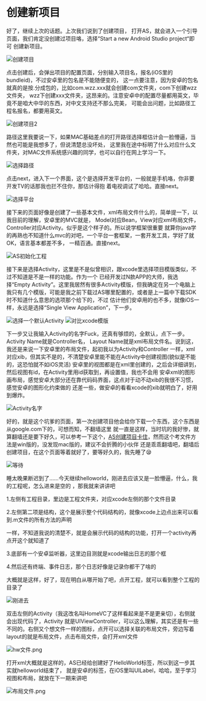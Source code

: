 创建新项目
===========================
好了，继续上次的话题。上次我们说到了创建项目，
打开AS，就会进入一个引导页面，我们肯定没创建过项目咯，选择“Start a new Android Studio project“即可
创建新项目。

![创建项目](https://github.com/13731160065/iOS2Android/raw/master/Images/创建项目.png)

点击创建后，会弹出项目的配置页面，分别输入项目名，报名(iOS里的bundleid)，不过安卓里的包名是不能随便变的，
这一点要注意，因为安卓的包名就真的是按.分成包的，比如com.wzz.xxx就会创建com文件夹，com下创建wzz文件夹，
wzz下创建xxx文件夹，这昂来的。注意安卓中的配置尽量都用英文，毕竟不是咱大中华的东西，对中文支持还不那么完美，
可能会出问题，比如路径工程名报名，都要用英文。

![创建项目2](https://github.com/13731160065/iOS2Android/raw/master/Images/AS2/创建项目.png)

路径这里我要说一下，如果MAC基础差点的打开路径选择框估计会一脸懵逼，当然也可能是我想多了，但说清楚总没坏处，
这里我在途中标明了什么对应什么文件夹，对MAC文件系统感兴趣的同学，也可以自行在网上学习一下。

![选择路径](https://github.com/13731160065/iOS2Android/raw/master/Images/AS2/选择路径.png)

点击next，进入下一个界面，这个是选择开发平台的，一般就是手机咯，你非要开发TV的话那我也拦不住你，那估计得抱
着电视调试了哈哈。直接next。

![选择平台](https://github.com/13731160065/iOS2Android/raw/master/Images/AS2/选择平台.png)

接下来的页面好像是创建了一些基本文件，xml布局文件什么的，简单提一下，以我目前的理解，安卓里的MVC就是，
Model对应Bean，View对应xml布局文件，Controller对应Activity。似乎是这个样子的。所以说学框架很重要
就算你java学的再熟也不知道什么mvc的对吧，一个平台一套框架，一套开发工具，学好了就OK，语言基本都差不多，
一精百通。直接next。

![AS初始化工程](https://github.com/13731160065/iOS2Android/raw/master/Images/AS2/AS初始化工程.png)

接下来是选择Activity，这里是不是似曾相识，跟xcode里选择项目模版类似，不过不知道是不是一样的功能。作为一个
已经开发过N款APP的大师，我选择“Empty Activity”。这里我居然有很多Activity模版，但我确定在另一个电脑上
我只有几个模版，可能是我之前下载过AS哪里配置的，或者是上一篇中下载SDK时不知道什么意思的选项那个给下的，不过
估计他们安卓用的也不多，就像iOS一样，永远是选择“Single View Application”，下一步。

![选择一个默认Activity](https://github.com/13731160065/iOS2Android/raw/master/Images/AS2/选择一个默认Activity.png)
![对比xcode模版](https://github.com/13731160065/iOS2Android/raw/master/Images/AS2/对比xcode模版.png)

下一步又让我输入Activity的名字Fuck，还真有够烦的，全默认，点下一步。Activity Name就是Controller名，
Layout Name就是xml布局文件名。说到这，我还是来说一下安卓里的布局文件，起初我以为Activity和Controller
一样，xml对应xib，但其实不是的，不清楚安卓里能不能在Activity中创建视图(貌似是不能的，这恐怕就不如iOS灵活)
安卓里的视图都是在xml里创建的，之后会详细讲到，然后视图有id，在Activity里用id获取到，再设置值，我也不会用
安卓xml的图形画布局，感觉安卓大部分还在靠代码码界面，这点对于动不动xib的我很不习惯，感觉安卓的图形化约束做的
还差一些，做安卓的看看xcode的xib就明白了，好用到爆炸。

![Activity名字](https://github.com/13731160065/iOS2Android/raw/master/Images/AS2/Activity名字.png)

好的，就是这个坑爹的页面，第一次创建项目他会给你下载一个东西，这个东西是从google.com下的，可想而知，不翻墙这里
就一直是这样，当时坑的我好惨，就算翻墙还是要下好久，可以参考一下这个，[AS创建项目卡住](http://www.jianshu.com/p/dc1cec5fb5bf)，然而这个考文件方法是win版的，没发现mac版的，建议不会折腾的小伙伴
还是乖乖翻墙吧，翻墙后创建项目，在这个页面等着就好了，要等好久的，我先睡了😪

![等待](https://github.com/13731160065/iOS2Android/raw/master/Images/AS2/等待.png)

睡太晚果断迟到了……今天继续helloworld，刚进去应该又是一脸懵逼，什么，我的工程呢，怎么进来是空的
，那我就来讲讲吧

1.左侧有工程目录，里边是工程文件夹，对应xcode左侧的那个文件目录

2.左侧第二项是结构，这个是展示整个代码结构的，就像xcode上边点出来可以看到.m文件的所有方法的声明

一样，不知道我说的清楚不，就是会展示代码的结构的功能，打开一个activity再点开这个就知道了

3.底部有一个安卓监听器，这里边目测就是xcode输出日志的那个框

4.然后还有终端、事件日志，那个日志好像是记录你都干了啥的

大概就是这样，好了，现在明白从哪开始了吧，点开工程，就可以看到整个工程的目录了

![刚进去](https://github.com/13731160065/iOS2Android/raw/master/Images/AS2/刚进去.png)

双击左侧的Activity（我这改名叫HomeVC了这样看起来是不是更亲切），右侧就会出现代码了，Activity
就是UIViewController，可以这么理解，其实还是有一些不同的。右侧又个想文件一样的图标，点开可以选择关联的布局文件，旁边写着layout的就是布局文件，点击布局文件，会打开xml文件

![hw文件.png](https://github.com/13731160065/iOS2Android/raw/master/Images/AS2/hw文件.png)

打开xml大概就是这样的，AS已经给创建好了HelloWorld标签，所以到这一步其实就helloworld结束了，
<TextView/>就是安卓的标签，在iOS里叫UILabel，哈哈，至于学习视图和布局，就放在下一期来讲吧

![布局文件.png](https://github.com/13731160065/iOS2Android/raw/master/Images/AS2/布局文件.png)
